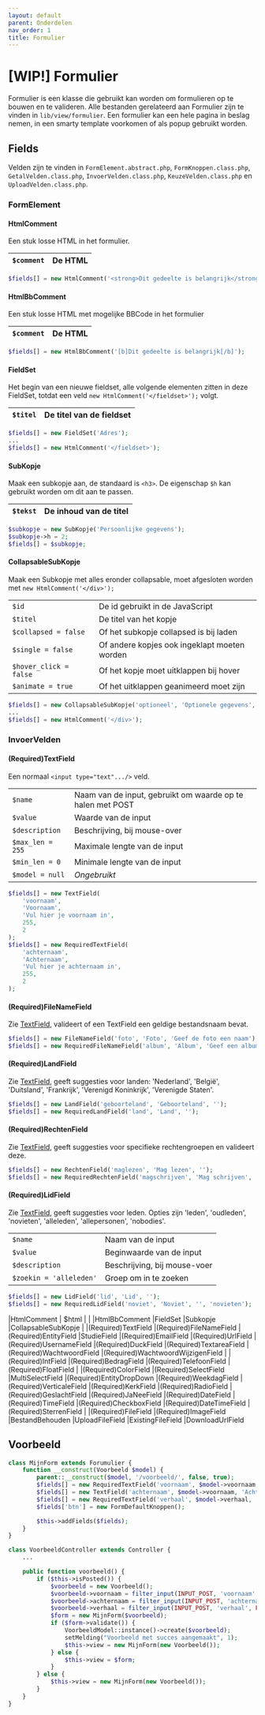 ```yaml
---
layout: default
parent: Onderdelen
nav_order: 1
title: Formulier
---
```


# [WIP!] Formulier

Formulier is een klasse die gebruikt kan worden om formulieren op te bouwen en te valideren. Alle bestanden gerelateerd aan Formulier zijn te vinden in `lib/view/formulier`. Een formulier kan een hele pagina in beslag nemen, in een smarty template voorkomen of als popup gebruikt worden.

## Fields

Velden zijn te vinden in `FormElement.abstract.php`, `FormKnoppen.class.php`, `GetalVelden.class.php`, `InvoerVelden.class.php`, `KeuzeVelden.class.php` en `UploadVelden.class.php`.

### FormElement

#### HtmlComment

Een stuk losse HTML in het formulier.

| `$comment` | De HTML |
| ---------- | ------- |

```php
$fields[] = new HtmlComment('<strong>Dit gedeelte is belangrijk</strong>');
```

#### HtmlBbComment

Een stuk losse HTML met mogelijke BBCode in het formulier

| `$comment` | De HTML |
| ---------- | ------- |

```php
$fields[] = new HtmlBbComment('[b]Dit gedeelte is belangrijk[/b]');
```

#### FieldSet

Het begin van een nieuwe fieldset, alle volgende elementen zitten in deze FieldSet, totdat een veld `new HtmlComment('</fieldset>');` volgt.

| `$titel` | De titel van de fieldset |
| -------- | ------------------------ |

```php
$fields[] = new FieldSet('Adres');
...
$fields[] = new HtmlComment('</fieldset>');
```

#### SubKopje

Maak een subkopje aan, de standaard is `<h3>`. De eigenschap `$h` kan gebruikt worden om dit aan te passen.

| `$tekst` | De inhoud van de titel |
| -------- | ---------------------- |

```php
$subkopje = new SubKopje('Persoonlijke gegevens');
$subkopje->h = 2;
$fields[] = $subkopje;
```

#### CollapsableSubKopje

Maak een Subkopje met alles eronder collapsable, moet afgesloten worden met `new HtmlComment('</div>');`

|                         |                                              |
| ----------------------- | -------------------------------------------- |
| `$id`                   | De id gebruikt in de JavaScript              |
| `$titel`                | De titel van het kopje                       |
| `$collapsed = false`    | Of het subkopje collapsed is bij laden       |
| `$single = false`       | Of andere kopjes ook ingeklapt moeten worden |
| `$hover_click = false ` | Of het kopje moet uitklappen bij hover       |
| `$animate = true`       | Of het uitklappen geanimeerd moet zijn       |

```php
$fields[] = new CollapsableSubKopje('optioneel', 'Optionele gegevens', true);
...
$fields[] = new HtmlComment('</div>');
```

### InvoerVelden

#### (Required)TextField

Een normaal `<input type="text".../>` veld.

|                  |                                                            |
| ---------------- | ---------------------------------------------------------- |
| `$name`          | Naam van de input, gebruikt om waarde op te halen met POST |
| `$value`         | Waarde van de input                                        |
| `$description`   | Beschrijving, bij mouse-over                               |
| `$max_len = 255` | Maximale lengte van de input                               |
| `$min_len = 0`   | Minimale lengte van de input                               |
| `$model = null`  | _Ongebruikt_                                               |

```php
$fields[] = new TextField(
	'voornaam',
	'Voornaam',
	'Vul hier je voornaam in',
	255,
	2
);
$fields[] = new RequiredTextField(
	'achternaam',
	'Achternaam',
	'Vul hier je achternaam in',
	255,
	2
);
```

#### (Required)FileNameField

Zie [TextField](#requiredtextfield), valideert of een TextField een geldige bestandsnaam bevat.

```php
$fields[] = new FileNameField('foto', 'Foto', 'Geef de foto een naam');
$fields[] = new RequiredFileNameField('album', 'Album', 'Geef een albumnaam');
```

#### (Required)LandField

Zie [TextField](#requiredtextfield), geeft suggesties voor landen: 'Nederland', 'België', 'Duitsland', 'Frankrijk', 'Verenigd Koninkrijk', 'Verenigde Staten'.

```php
$fields[] = new LandField('geboorteland', 'Geboorteland', '');
$fields[] = new RequiredLandField('land', 'Land', '');
```

#### (Required)RechtenField

Zie [TextField](#requiredtextfield), geeft suggesties voor specifieke rechtengroepen en valideert deze.

```php
$fields[] = new RechtenField('maglezen', 'Mag lezen', '');
$fields[] = new RequiredRechtenField('magschrijven', 'Mag schrijven', '');
```

#### (Required)LidField

Zie [TextField](#requiredtextfield), geeft suggesties voor leden. Opties zijn 'leden', 'oudleden', 'novieten', 'alleleden', 'allepersonen', 'nobodies'.

|                         |                              |
| ----------------------- | ---------------------------- |
| `$name`                 | Naam van de input            |
| `$value`                | Beginwaarde van de input     |
| `$description`          | Beschrijving, bij mouse-voer |
| `$zoekin = 'alleleden'` | Groep om in te zoeken        |

```php
$fields[] = new LidField('lid', 'Lid', '');
$fields[] = new RequiredLidField('noviet', 'Noviet', '', 'novieten');
```

|HtmlComment | $html | |
|HtmlBbComment
|FieldSet
|Subkopje
|CollapsableSubKopje
|
|(Required)TextField
|(Required)FileNameField
|(Required)EntityField
|StudieField
|(Required)EmailField
|(Required)UrlField
|(Required)UsernameField
|(Required)DuckField
|(Required)TextareaField
|(Required)WachtwoordField
|(Required)WachtwoordWijzigenField
|
|(Required)IntField
|(Required)BedragField
|(Required)TelefoonField
|(Required)FloatField
|
|(Required)ColorField
|(Required)SelectField
|MultiSelectField
|(Required)EntityDropDown
|(Required)WeekdagField
|(Required)VerticaleField
|(Required)KerkField
|(Required)RadioField
|(Required)GeslachtField
|(Required)JaNeeField
|(Required)DateField
|(Required)TimeField
|(Required)CheckboxField
|(Required)DateTimeField
|(Required)SterrenField
|
|(Required)FileField
|(Required)ImageField
|BestandBehouden
|UploadFileField
|ExistingFileField
|DownloadUrlField

## Voorbeeld

```PHP
class MijnForm extends Forumulier {
    function __construct(Voorbeeld $model) {
        parent::__construct($model, '/voorbeeld/', false, true);
        $fields[] = new RequiredTextField('voornaam', $model->voornaam, 'Voornaam');
        $fields[] = new TextField('achternaam', $model->voornaam, 'Achternaam');
        $fields[] = new RequiredTextField('verhaal', $model->verhaal, 'Verhaal');
        $fields['btn'] = new FormDefaultKnoppen();

        $this->addFields($fields);
    }
}
```

```PHP
class VoorbeeldController extends Controller {
    ...

    public function voorbeeld() {
        if ($this->isPosted()) {
            $voorbeeld = new Voorbeeld();
            $voorbeeld->voornaam = filter_input(INPUT_POST, 'voornaam', FILTER_SANITIZE_STRING);
            $voorbeeld->achternaam = filter_input(INPUT_POST, 'achternaam', FILTER_SANITIZE_STRING);
            $voorbeeld->verhaal = filter_input(INPUT_POST, 'verhaal', FILTER_SANITIZE_STRING);
            $form = new MijnForm($voorbeeld);
            if ($form->validate()) {
                VoorbeeldModel::instance()->create($voorbeeld);
                setMelding("Voorbeeld met succes aangemaakt", 1);
                $this->view = new MijnForm(new Voorbeeld());
            } else {
                $this->view = $form;
            }
        } else {
            $this->view = new MijnForm(new Voorbeeld());
        }
    }
}
```

